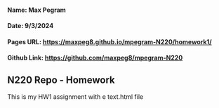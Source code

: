 #### Name: Max Pegram

#### Date: 9/3/2024

#### Pages URL: https://maxpeg8.github.io/mpegram-N220/homework1/

#### Github Link: https://github.com/maxpeg8/mpegram-N220

## N220 Repo - Homework

This is my HW1 assignment with e text.html file
